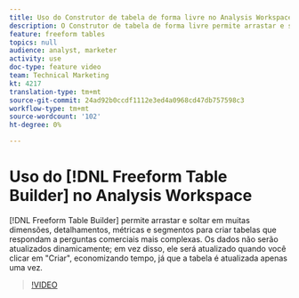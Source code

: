 ```yaml
---
title: Uso do Construtor de tabela de forma livre no Analysis Workspace
description: O Construtor de tabela de forma livre permite arrastar e soltar em muitas dimensões, detalhamentos, métricas e segmentos para criar tabelas que respondam a perguntas comerciais mais complexas. Os dados não serão atualizados dinamicamente; em vez disso, ele será atualizado quando você clicar em "Criar", economizando tempo, já que a tabela é atualizada apenas uma vez.
feature: freeform tables
topics: null
audience: analyst, marketer
activity: use
doc-type: feature video
team: Technical Marketing
kt: 4217
translation-type: tm+mt
source-git-commit: 24ad92b0ccdf1112e3ed4a0968cd47db757598c3
workflow-type: tm+mt
source-wordcount: '102'
ht-degree: 0%

---
```



# Uso do [!DNL Freeform Table Builder] no Analysis Workspace

[!DNL Freeform Table Builder] permite arrastar e soltar em muitas dimensões, detalhamentos, métricas e segmentos para criar tabelas que respondam a perguntas comerciais mais complexas. Os dados não serão atualizados dinamicamente; em vez disso, ele será atualizado quando você clicar em &quot;Criar&quot;, economizando tempo, já que a tabela é atualizada apenas uma vez.

>[!VIDEO](https://video.tv.adobe.com/v/31318/?quality=12)
